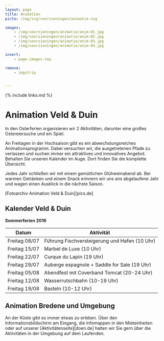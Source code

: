 ```yaml
---
layout: page
title: Animation
picto: /img/svg/voorzieningen/animatie.svg

images:
    - /img/voorzieningen/animatie/anim-01.jpg
    - /img/voorzieningen/animatie/anim-02.jpg
    - /img/voorzieningen/animatie/anim-03.jpg
    - /img/voorzieningen/animatie/anim-04.jpg

insert:
    - page-images-top

remove:
    - imgstrip
    

---
```

{% include links.md %}

# Animation Veld & Duin

In den Osterferien organisieren wir 2 Aktivitäten, darunter eine großes Ostereiersuche und ein Spiel.

An Freitagen in der Hochsaison gibt es ein abwechslungsreiches Animationsprogramm. Dabei versuchen wir, die ausgetretenen Pfade zu verlassen und suchen immer ein attraktives und innovatives Angebot. Behalten Sie unseren Kalender im Auge. Dort finden Sie die komplette Übersicht.

Jedes Jahr schließen wir mit einem gemütlichen Glühweinabend ab. Bei warmen Getränken und einem Snack erinnern wir uns ans abgelaufene Jahr und wagen einen Ausblick in die nächste Saison.

[Fotoarchiv Animation Veld & Duin][pics.de]

## Kalender Veld & Duin

**Sommerferien 2016**

| Datum | Aktivität |
|-------|------------|
| Freitag 08/07 | Führung Fischversteigerung und Hafen (10 Uhr)|
| Freitag 15/07 | Marbel de Luxe (10 Uhr)|
| Freitag 22/07 | Curque du Lapin (19 Uhr)|
| Freitag 29/07 | Auberge espagnole + Saddle for Sale (19 Uhr)|
| Freitag 05/08 | Abendfest mit Coverband Tomcat  (20-24 Uhr)|
| Freitag 12/08 | Wasserrutschbahn (10-19 Uhr)|
| Freitag 19/08 | Basteln (10-12 Uhr)|


## Animation Bredene und Umgebung

An der Küste gibt es immer etwas zu erleben. Über den Informationsbildschirm am Eingang, die Infomappen in den Mieteinheiten oder auf unserer [Aktivitätenseite][doen.de] halten wir Sie gern über die Aktivitäten in der Umgebung auf dem Laufenden. 
